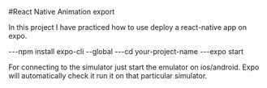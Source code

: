#React Native Animation export

In this project I have practiced how to use deploy a react-native app on expo.

---npm install expo-cli --global
---cd your-project-name
---expo start

For connecting to the simulator just start the emulator on ios/android.
Expo will automatically check it run it on that particular simulator.
